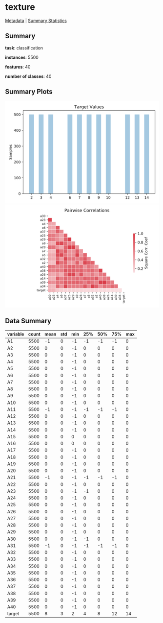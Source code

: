 # texture

[Metadata](metadata.yaml) | [Summary Statistics](summary_stats.csv)

## Summary

**task**: classification

**instances**: 5500

**features**: 40

**number of classes**: 40

## Summary Plots

![Labels](label.svg)
![Corr](corr.svg)

## Data Summary

|	variable	|	count	|	mean	|	std	|	min	|	25%	|	50%	|	75%	|	max|
| --- | --- | --- | --- | --- | --- | --- | --- | --- |
|	A1	|	5500	|	-1	|	0	|	-1	|	-1	|	-1	|	-1	|	0
|	A2	|	5500	|	0	|	0	|	-1	|	0	|	0	|	0	|	0
|	A3	|	5500	|	0	|	0	|	-1	|	0	|	0	|	0	|	0
|	A4	|	5500	|	0	|	0	|	-1	|	0	|	0	|	0	|	0
|	A5	|	5500	|	0	|	0	|	-1	|	0	|	0	|	0	|	0
|	A6	|	5500	|	0	|	0	|	-1	|	0	|	0	|	0	|	0
|	A7	|	5500	|	0	|	0	|	-1	|	0	|	0	|	0	|	0
|	A8	|	5500	|	0	|	0	|	-1	|	0	|	0	|	0	|	0
|	A9	|	5500	|	0	|	0	|	-1	|	0	|	0	|	0	|	0
|	A10	|	5500	|	0	|	0	|	-1	|	0	|	0	|	0	|	0
|	A11	|	5500	|	-1	|	0	|	-1	|	-1	|	-1	|	-1	|	0
|	A12	|	5500	|	0	|	0	|	-1	|	0	|	0	|	0	|	0
|	A13	|	5500	|	0	|	0	|	-1	|	0	|	0	|	0	|	0
|	A14	|	5500	|	0	|	0	|	-1	|	0	|	0	|	0	|	0
|	A15	|	5500	|	0	|	0	|	0	|	0	|	0	|	0	|	0
|	A16	|	5500	|	0	|	0	|	0	|	0	|	0	|	0	|	0
|	A17	|	5500	|	0	|	0	|	-1	|	0	|	0	|	0	|	0
|	A18	|	5500	|	0	|	0	|	-1	|	0	|	0	|	0	|	0
|	A19	|	5500	|	0	|	0	|	-1	|	0	|	0	|	0	|	0
|	A20	|	5500	|	0	|	0	|	-1	|	0	|	0	|	0	|	0
|	A21	|	5500	|	-1	|	0	|	-1	|	-1	|	-1	|	-1	|	0
|	A22	|	5500	|	0	|	0	|	-1	|	0	|	0	|	0	|	0
|	A23	|	5500	|	0	|	0	|	-1	|	-1	|	0	|	0	|	0
|	A24	|	5500	|	0	|	0	|	-1	|	0	|	0	|	0	|	0
|	A25	|	5500	|	0	|	0	|	-1	|	0	|	0	|	0	|	0
|	A26	|	5500	|	0	|	0	|	-1	|	0	|	0	|	0	|	0
|	A27	|	5500	|	0	|	0	|	-1	|	0	|	0	|	0	|	0
|	A28	|	5500	|	0	|	0	|	-1	|	0	|	0	|	0	|	0
|	A29	|	5500	|	0	|	0	|	-1	|	0	|	0	|	0	|	0
|	A30	|	5500	|	0	|	0	|	-1	|	-1	|	0	|	0	|	0
|	A31	|	5500	|	-1	|	0	|	-1	|	-1	|	-1	|	-1	|	0
|	A32	|	5500	|	0	|	0	|	-1	|	0	|	0	|	0	|	0
|	A33	|	5500	|	0	|	0	|	-1	|	0	|	0	|	0	|	0
|	A34	|	5500	|	0	|	0	|	-1	|	0	|	0	|	0	|	0
|	A35	|	5500	|	0	|	0	|	-1	|	0	|	0	|	0	|	0
|	A36	|	5500	|	0	|	0	|	-1	|	0	|	0	|	0	|	0
|	A37	|	5500	|	0	|	0	|	-1	|	0	|	0	|	0	|	0
|	A38	|	5500	|	0	|	0	|	-1	|	0	|	0	|	0	|	0
|	A39	|	5500	|	0	|	0	|	-1	|	0	|	0	|	0	|	0
|	A40	|	5500	|	0	|	0	|	-1	|	0	|	0	|	0	|	0
|	target	|	5500	|	8	|	3	|	2	|	4	|	8	|	12	|	14
